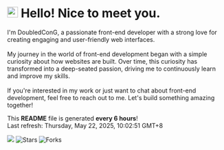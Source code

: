<h1>
    <img src="https://emojis.slackmojis.com/emojis/images/1660853767/60881/meow_attention.gif?1660853767" width="25"/> 
    Hello! Nice to meet you.
</h1>

<p>
    I'm DoubledConG, a passionate front-end developer with a strong love for creating engaging and user-friendly web interfaces.
    <br /><br />
    My journey in the world of front-end development began with a simple curiosity about how websites are built. Over time, this curiosity has transformed into a deep-seated passion, driving me to continuously learn and improve my skills.
    <br /><br />
    If you're interested in my work or just want to chat about front-end development, feel free to reach out to me. Let's build something amazing together!
</p>

<p>
    This <b>README</b> file is generated <b>every 6 hours</b>!<br />
    Last refresh: Thursday, May 22, 2025, 10:02:51 GMT+8<br />
</p>

<p>
    <img src="https://github.com/cccoding365/cccoding365/workflows/README%20build/badge.svg" /> 
    <img alt="Stars" src="https://img.shields.io/github/stars/cccoding365/cccoding365?style=flat-square&labelColor=343b41"/> 
    <img alt="Forks" src="https://img.shields.io/github/forks/cccoding365/cccoding365?style=flat-square&labelColor=343b41"/>
</p>